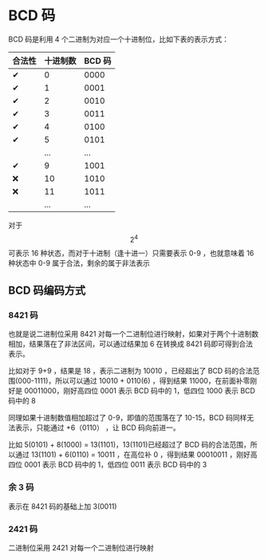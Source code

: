 # BCD 码

BCD 码是利用 4 个二进制为对应一个十进制位，比如下表的表示方式：

| 合法性 | 十进制数 | BCD 码 |
| :--- | :--- | :--- |
| ✔  | 0 | 0000 |
| ✔  | 1 | 0001 |
| ✔  | 2 | 0010 |
| ✔  | 3 | 0011 |
| ✔  | 4 | 0100 |
| ✔  | 5 | 0101 |
|  | ... | ... |
| ✔  | 9 | 1001 |
| ❌  | 10 | 1010 |
| ❌  | 11 | 1011 |
|  | ... | ... |

对于 $$2^{4}$$ 可表示 16 种状态，而对于十进制（逢十进一）只需要表示 0-9 ，也就意味着 16 种状态中 0-9 属于合法，剩余的属于非法表示

## BCD 码编码方式

### **8421 码**

也就是说二进制位采用 8421 对每一个二进制位进行映射，如果对于两个十进制数相加，结果落在了非法区间，可以通过结果加 6 在转换成 8421 码即可得到合法表示。

比如对于 9+9 ，结果是 18 ，表示二进制为 10010 ，已经超出了 BCD 码的合法范围\(000-1111\)，所以可以通过 10010 + 0110\(6\) ，得到结果 11000，在前面补零刚好是 00011000，刚好高四位 0001 表示 BCD 码中的 1，低四位 1000 表示 BCD 码中的 8

同理如果十进制数值相加超过了 0-9，即值的范围落在了 10-15，BCD 码同样无法表示，只能通过 +6（0110） ，让 BCD 码向前进一。

比如 5\(0101\) + 8\(1000\) = 13\(1101\)，13\(1101\)已经超过了 BCD 码的合法范围，所以通过 13\(1101\) + 6\(0110\) = 10011 ，在高位补 0 ，得到结果 00010011 ，刚好高四位 0001 表示 BCD 码中的 1，低四位 0011 表示 BCD 码中的 3

### 余 3 码

表示在 8421 码的基础上加 3\(0011\)

### 2421 码

二进制位采用 2421 对每一个二进制位进行映射

